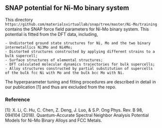 ## SNAP potential for Ni-Mo binary system

This directory `https://github.com/materialsvirtuallab/snap/tree/master/Ni-Mo/training` contains the SNAP force field parameters for Ni-Mo binary system. This potential is fitted from the DFT data, including,
```
- Undistorted ground state structures for Ni, Mo and the two binary intermetallics Ni3Mo and Ni4Mo;
- Distorted structures constructed by applying different strains to a bulk supercell;
- Surface structures of elemental structures;
- DFT calculated molecular dynamics trajectories for bulk supercells;
- Alloy structures constructed by partial substitution of supercells of the bulk fcc Ni with Mo and the bulk bcc Mo with Ni.
```

The hyperparameter tuning and fitting procedures are described in detail in our publication [1] and thus are excluded from the repo. 


### Reference 
[1]: X. Li, C. Hu, C. Chen, Z. Deng, J. Luo, & S.P. Ong Phys. Rev. B 98, 094104 (2018). Quantum-Accurate Spectral Neighbor Analysis Potential Models for Ni-Mo Binary Alloys and FCC Metals.
